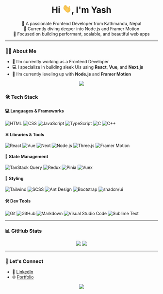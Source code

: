<h1 align="center">Hi <img src="https://raw.githubusercontent.com/KevinPatel04/KevinPatel04/master/Hi.gif" width="30px">, I'm Yash</h1>

<p align="center">
  👋 A passionate Frontend Developer from Kathmandu, Nepal <br />
  🧠 Currently diving deeper into Node.js and Framer Motion<br />
  🎯 Focused on building performant, scalable, and beautiful web apps<br />
</p>

---

### 🧑‍💻 About Me

- 🔭 I’m currently working as a Frontend Developer
- 💻 I specialize in building sleek UIs using **React**, **Vue**, and **Next.js**
- 🌱 I’m currently leveling up with **Node.js** and **Framer Motion**

<p align="center">
  <img src="https://user-images.githubusercontent.com/73097560/115834477-dbab4500-a447-11eb-908a-139a6edaec5c.gif">
</p>

### 🛠 Tech Stack

#### 💻 Languages & Frameworks
![HTML](https://img.shields.io/badge/-HTML-05122A?style=flat&logo=HTML5)
![CSS](https://img.shields.io/badge/-CSS-05122A?style=flat&logo=CSS&logoColor=1572B6)
![JavaScript](https://img.shields.io/badge/-JavaScript-05122A?style=flat&logo=javascript)
![TypeScript](https://img.shields.io/badge/-TypeScript-05122A?style=flat&logo=typescript)
![C](https://img.shields.io/badge/-C-05122A?style=flat&logo=c&logoColor=A8B9CC)
![C++](https://img.shields.io/badge/-C++-05122A?style=flat&logo=c%2B%2B&logoColor=00599C)

#### ⚛️ Libraries & Tools
![React](https://img.shields.io/badge/-React-05122A?style=flat&logo=react)
![Vue](https://img.shields.io/badge/-Vue-05122A?style=flat&logo=vue.js)
![Next](https://img.shields.io/badge/-Next.js-05122A?style=flat&logo=next.js)
![Node.js](https://img.shields.io/badge/-Node.js-05122A?style=flat&logo=node.js&logoColor=339933)
![Three.js](https://img.shields.io/badge/-Three.js-05122A?style=flat&logo=three.js&logoColor=000000)
![Framer Motion](https://img.shields.io/badge/-Framer%20Motion-05122A?style=flat&logo=framer)

#### 🧠 State Management
![TanStack Query](https://img.shields.io/badge/-TanStack%20Query-05122A?style=flat&logo=react-query&logoColor=FF4154)
![Redux](https://img.shields.io/badge/-Redux-05122A?style=flat&logo=redux&logoColor=764ABC)
![Pinia](https://img.shields.io/badge/-Pinia-05122A?style=flat&logo=pinia&logoColor=FADA5E)
![Vuex](https://img.shields.io/badge/-Vuex-05122A?style=flat&logo=vue.js&logoColor=4FC08D)

#### 🎨 Styling
![Tailwind](https://img.shields.io/badge/-Tailwind-05122A?style=flat&logo=tailwindcss)
![SCSS](https://img.shields.io/badge/-SCSS-05122A?style=flat&logo=sass)
![Ant Design](https://img.shields.io/badge/-AntDesign-05122A?style=flat&logo=ant-design)
![Bootstrap](https://img.shields.io/badge/-Bootstrap-05122A?style=flat&logo=bootstrap&logoColor=563D7C)
![shadcn/ui](https://img.shields.io/badge/-shadcn/ui-05122A?style=flat&logo=vercel)

#### 🛠️ Dev Tools
![Git](https://img.shields.io/badge/-Git-05122A?style=flat&logo=git)
![GitHub](https://img.shields.io/badge/-GitHub-05122A?style=flat&logo=github)
![Markdown](https://img.shields.io/badge/-Markdown-05122A?style=flat&logo=markdown)
![Visual Studio Code](https://img.shields.io/badge/-Visual%20Studio%20Code-05122A?style=flat&logo=visual-studio-code&logoColor=007ACC)
![Sublime Text](https://img.shields.io/badge/-Sublime%20Text-05122A?style=flat&logo=sublime-text&logoColor=FF9800)

---

### 📊 GitHub Stats

<p align="center">
  <img src="https://github-readme-stats.vercel.app/api/top-langs/?username=Yash-ftW&layout=compact&hide=TSQL&theme=chartreuse-dark">
  <img src="https://github-readme-stats.vercel.app/api?username=Yash-ftW&count_private=true&show_icons=true&&theme=chartreuse-dark&include_all_commits=true" width="400">
</p>

---

### 🎯 Let's Connect

- 💼 [LinkedIn](https://www.linkedin.com/in/yashmaharjan/)  
- 🌐 [Portfolio](https://yashmaharjan.com.np) 

<p align="center">
  <img src="https://user-images.githubusercontent.com/73097560/115834477-dbab4500-a447-11eb-908a-139a6edaec5c.gif">
</p>


